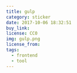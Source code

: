 ```yaml
---
title: gulp
category: sticker
date: 2017-10-06 18:32:51
buy_link:
license: CC0
img: gulp.png
license_from:
tags:
  - frontend
  - tool
---
```


